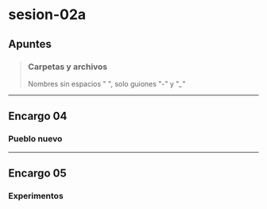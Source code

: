 # sesion-02a

## Apuntes
>
> ### Carpetas y archivos
> Nombres sin espacios " ", solo guiones "*-*" y "*_*" 
___
## Encargo 04
### Pueblo nuevo

___
## Encargo 05
### Experimentos
